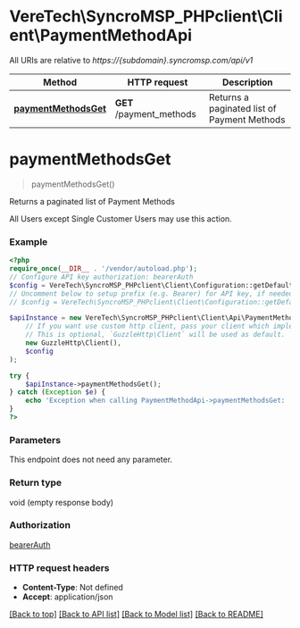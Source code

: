 # VereTech\SyncroMSP_PHPclient\Client\PaymentMethodApi

All URIs are relative to *https://{subdomain}.syncromsp.com/api/v1*

Method | HTTP request | Description
------------- | ------------- | -------------
[**paymentMethodsGet**](PaymentMethodApi.md#paymentmethodsget) | **GET** /payment_methods | Returns a paginated list of Payment Methods

# **paymentMethodsGet**
> paymentMethodsGet()

Returns a paginated list of Payment Methods

All Users except Single Customer Users may use this action.

### Example
```php
<?php
require_once(__DIR__ . '/vendor/autoload.php');
// Configure API key authorization: bearerAuth
$config = VereTech\SyncroMSP_PHPclient\Client\Configuration::getDefaultConfiguration()->setApiKey('Authorization', 'YOUR_API_KEY');
// Uncomment below to setup prefix (e.g. Bearer) for API key, if needed
// $config = VereTech\SyncroMSP_PHPclient\Client\Configuration::getDefaultConfiguration()->setApiKeyPrefix('Authorization', 'Bearer');

$apiInstance = new VereTech\SyncroMSP_PHPclient\Client\Api\PaymentMethodApi(
    // If you want use custom http client, pass your client which implements `GuzzleHttp\ClientInterface`.
    // This is optional, `GuzzleHttp\Client` will be used as default.
    new GuzzleHttp\Client(),
    $config
);

try {
    $apiInstance->paymentMethodsGet();
} catch (Exception $e) {
    echo 'Exception when calling PaymentMethodApi->paymentMethodsGet: ', $e->getMessage(), PHP_EOL;
}
?>
```

### Parameters
This endpoint does not need any parameter.

### Return type

void (empty response body)

### Authorization

[bearerAuth](../../README.md#bearerAuth)

### HTTP request headers

 - **Content-Type**: Not defined
 - **Accept**: application/json

[[Back to top]](#) [[Back to API list]](../../README.md#documentation-for-api-endpoints) [[Back to Model list]](../../README.md#documentation-for-models) [[Back to README]](../../README.md)

